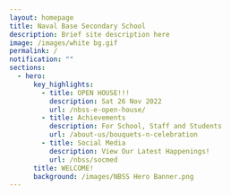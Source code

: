 ```yaml
---
layout: homepage
title: Naval Base Secondary School
description: Brief site description here
image: /images/white bg.gif
permalink: /
notification: ""
sections:
  - hero:
      key_highlights:
        - title: OPEN HOUSE!!!
          description: Sat 26 Nov 2022
          url: /nbss-e-open-house/
        - title: Achievements
          description: For School, Staff and Students
          url: /about-us/bouquets-n-celebration
        - title: Social Media
          description: View Our Latest Happenings!
          url: /nbss/socmed
      title: WELCOME!
      background: /images/NBSS Hero Banner.png
---
```

